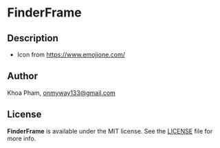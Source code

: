 # FinderFrame

## Description

- Icon from https://www.emojione.com/

## Author

Khoa Pham, onmyway133@gmail.com

## License

**FinderFrame** is available under the MIT license. See the [LICENSE](https://github.com/onmyway133/FinderFrame/blob/master/LICENSE.md) file for more info.
